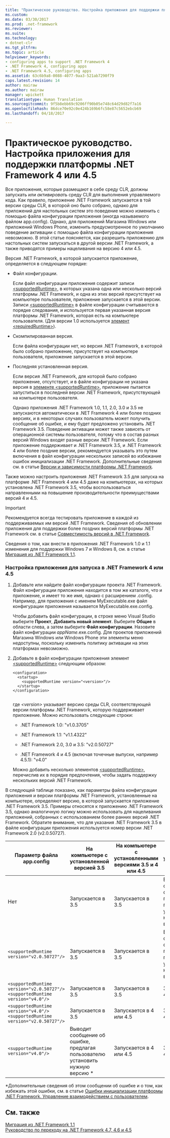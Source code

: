 ```yaml
---
title: "Практическое руководство. Настройка приложения для поддержки платформы .NET Framework 4 или 4.5 | Документация Майкрософт"
ms.custom: 
ms.date: 03/30/2017
ms.prod: .net-framework
ms.reviewer: 
ms.suite: 
ms.technology:
- dotnet-clr
ms.tgt_pltfrm: 
ms.topic: article
helpviewer_keywords:
- configuring apps to support .NET Framework 4
- .NET Framework 4, configuring apps
- .NET Framework 4.5, configuring apps
ms.assetid: 63c6b9a8-0088-4077-9aa3-521ab7290f79
caps.latest.revision: 14
author: mairaw
ms.author: mairaw
manager: wpickett
translationtype: Human Translation
ms.sourcegitcommit: 9f5b8ebb69c9206ff90b05e748c64d29d82f7a16
ms.openlocfilehash: 86dce70e92c0e424b169b6fc58e87c5652ebcb69
ms.lasthandoff: 04/18/2017

---
```

# <a name="how-to-configure-an-app-to-support-net-framework-4-or-45"></a>Практическое руководство. Настройка приложения для поддержки платформы .NET Framework 4 или 4.5
Все приложения, которые размещают в себе среду CLR, должны запускать или *активировать* среду CLR для выполнения управляемого кода. Как правило, приложение .NET Framework запускается в той версии среды CLR, в которой оно было собрано, однако для приложений для настольных систем это поведение можно изменить с помощью файла конфигурации приложения (иногда называемого файлом app.config). Однако, для приложений Магазина Windows или приложений Windows Phone, изменить предусмотренное по умолчанию поведение активации с помощью файла конфигурации приложения невозможно. В этой статье поясняется, как разрешить приложению для настольных систем запускаться в другой версии .NET Framework, а также приводятся примеры нацеливания на версию 4 или 4.5.  
  
 Версия .NET Framework, в которой запускается приложение, определяется в следующем порядке:  
  
-   Файл конфигурации.  
  
     Если файл конфигурации приложения содержит записи [\<supportedRuntime>](../../../docs/framework/configure-apps/file-schema/startup/supportedruntime-element.md), в которых указана одна или несколько версий платформы .NET Framework, и одна из этих версий присутствует на компьютере пользователя, приложение запускается в этой версии. Записи [\<supportedRuntime>](../../../docs/framework/configure-apps/file-schema/startup/supportedruntime-element.md) в файле конфигурации считываются в порядке следования, и используется первая указанная версия платформы .NET Framework, которая есть на компьютере пользователя. (Для версии 1.0 используется [элемент \<requiredRuntime>](../../../docs/framework/configure-apps/file-schema/startup/requiredruntime-element.md)).  
  
-   Скомпилированная версия.  
  
     Если файла конфигурации нет, но версия .NET Framework, в которой было собрано приложение, присутствует на компьютере пользователя, приложение запускается в этой версии.  
  
-   Последняя установленная версия.  
  
     Если версия .NET Framework, для которой было собрано приложение, отсутствует, и в файле конфигурации не указана версия в [элементе \<supportedRuntime>](../../../docs/framework/configure-apps/file-schema/startup/supportedruntime-element.md), приложение пытается запуститься в последней версии .NET Framework, присутствующей на компьютере пользователя.  
  
     Однако приложения .NET Framework 1.0, 1.1, 2.0, 3.0 и 3.5 не запускаются автоматически в .NET Framework 4 или более поздних версиях, и в некоторых случаях пользователь может получить сообщение об ошибке, и ему будет предложено установить .NET Framework 3.5. Поведение активации может также зависеть от операционной системы пользователя, потому что в состав разных версий Windows входят разные версии .NET Framework. Если приложение поддерживает и .NET Framework 3.5, и .NET Framework 4 или более поздние версии, рекомендуется указывать это путем включения в файл конфигурации нескольких записей во избежание ошибок инициализации .NET Framework. Дополнительные сведения см. в статье [Версии и зависимости платформы .NET Framework](../../../docs/framework/migration-guide/versions-and-dependencies.md).  
  
 Также можно настроить приложения .NET Framework 3.5 для запуска на платформе .NET Framework 4 или 4.5 даже на компьютерах, на которых установлена .NET Framework 3.5, чтобы воспользоваться направленными на повышение производительности преимуществами версий 4 и 4.5.  
  
> [!IMPORTANT]
>  Рекомендуется всегда тестировать приложение в каждой из поддерживаемых им версий .NET Framework. Сведения об обновлении приложения для поддержки более поздних версий платформы .NET Framework см. в статье [Совместимость версий в .NET Framework](../../../docs/framework/migration-guide/version-compatibility.md).  
  
 Сведения о том, как внести в приложения .NET Framework 1.0 и 1.1 изменения для поддержки Windows 7 и Windows 8, см. в статье [Миграция из .NET Framework 1.1](../../../docs/framework/migration-guide/migrating-from-the-net-framework-1-1.md).  
  
### <a name="to-configure-your-app-to-run-on-the-net-framework-4-or-45"></a>Настройка приложения для запуска в .NET Framework 4 или 4.5  
  
1.  Добавьте или найдите файл конфигурации проекта .NET Framework. Файл конфигурации приложения находится в том же каталоге, что и приложение, и имеет то же имя, однако с расширением .config. Например, для приложения с именем MyExecutable.exe файл конфигурации приложения называется MyExecutable.exe.config.  
  
     Чтобы добавить файл конфигурации, в строке меню Visual Studio выберите **Проект**, **Добавить новый элемент**. Выберите **Общие** в области слева, а затем выберите **Файл конфигурации**.  Назовите файл конфигурации *appName*.exe.config. Для проектов приложений Магазина Windows или Windows Phone эти элементы меню недоступны, поскольку изменить политику активации на этих платформах невозможно.  
  
2.  Добавьте в файл конфигурации приложения элемент [\<supportedRuntime>](../../../docs/framework/configure-apps/file-schema/startup/supportedruntime-element.md) следующим образом:  
  
    ```  
    <configuration>  
      <startup>  
        <supportedRuntime version="<version>"/>  
      </startup>  
    </configuration>  
  
    ```  
  
     где *\<version>* указывает версию среды CLR, соответствующей версии платформы .NET Framework, которую поддерживает приложение. Можно использовать следующие строки:  
  
    -   .NET Framework 1.0: "v1.0.3705"  
  
    -   .NET Framework 1.1: "v1.1.4322"  
  
    -   .NET Framework 2.0, 3.0 и 3.5: "v2.0.50727"  
  
    -   .NET Framework 4 и 4.5 (включая точечные выпуски, например 4.5.1): "v4.0"  
  
     Можно добавить несколько элементов [\<supportedRuntime>](../../../docs/framework/configure-apps/file-schema/startup/supportedruntime-element.md), перечислив их в порядке предпочтения, чтобы задать поддержку нескольких версий .NET Framework.  
  
 В следующей таблице показано, как параметры файла конфигурации приложения и версии платформы .NET Framework, установленные на компьютере, определяют версию, в которой запускается приложение .NET Framework 3.5. Примеры относятся к приложению .NET Framework 3.5, однако аналогичную логику можно использовать для нацеливания приложений, собранных с использованием более ранних версий .NET Framework. Обратите внимание, что для указания .NET Framework 3.5 в файле конфигурации приложения используется номер версии .NET Framework 2.0 (v2.0.50727).  
  
|Параметр файла app.config|На компьютере с установленной версией 3.5|На компьютере с установленными версиями 3.5 и 4 или 4.5|На компьютере с установленной версией 4 или 4.5|  
|-|-|-|-|  
|Нет|Запускается в 3.5|Запускается в 3.5|Выводит сообщение об ошибке, предлагая пользователю установить нужную версию *|  
|`<supportedRuntime version="v2.0.50727"/>`|Запускается в 3.5|Запускается в 3.5|Выводит сообщение об ошибке, предлагая пользователю установить нужную версию *|  
|`<supportedRuntime version="v2.0.50727"/>` <br /> `<supportedRuntime version="v4.0"/>`|Запускается в 3.5|Запускается в 3.5|Запускается в 4 или 4.5|  
|`<supportedRuntime version="v4.0"/>` <br /> `<supportedRuntime version="v2.0.50727"/>`|Запускается в 3.5|Запускается в 4 или 4.5|Запускается в 4 или 4.5|  
|`<supportedRuntime version="v4.0"/>`|Выводит сообщение об ошибке, предлагая пользователю установить нужную версию *|Запускается в 4 или 4.5|Запускается в 4 или 4.5|  
  
 \*Дополнительные сведения об этом сообщении об ошибке и о том, как избежать этой ошибки, см. в статье [Ошибки инициализации платформы .NET Framework. Управление взаимодействием с пользователем](../../../docs/framework/deployment/initialization-errors-managing-the-user-experience.md).  
  
## <a name="see-also"></a>См. также  
 [Миграция из .NET Framework 1.1](../../../docs/framework/migration-guide/migrating-from-the-net-framework-1-1.md)   
 [Руководство по переходу на .NET Framework 4.7, 4.6 и 4.5](../../../docs/framework/migration-guide/index.md)
